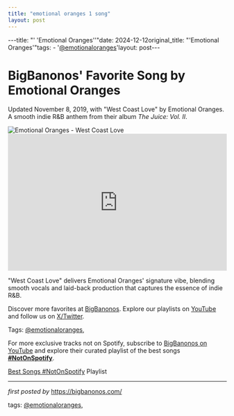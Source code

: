 ```yaml
---
title: "emotional oranges 1 song"
layout: post
---
```

---title: "' 'Emotional Oranges''"date: 2024-12-12original_title: "'Emotional Oranges'"tags:  - '[@emotionaloranges](/tags/emotionaloranges/)'layout: post---<!-- Post Title --><h1 >BigBanonos' Favorite Song by Emotional Oranges</h1> <!-- Introductory Text --><p >Updated November 8, 2019, with "West Coast Love" by Emotional Oranges. A smooth indie R&B anthem from their album *The Juice: Vol. II*.</p> <!-- Featured Image --><div > <img src="https://i.ytimg.com/vi/IlkG7Zo5SwA/maxresdefault.jpg" alt="Emotional Oranges - West Coast Love" /></div> <!-- YouTube Video Embed --><div > <iframe width="100%" height="315" src="https://www.youtube.com/embed/IlkG7Zo5SwA" title="Emotional Oranges - West Coast Love (Lyric Video)" frameborder="0" allow="accelerometer; autoplay; clipboard-write; encrypted-media; gyroscope; picture-in-picture; web-share" referrerpolicy="strict-origin-when-cross-origin" allowfullscreen></iframe></div> <!-- Song Information --><div > <p>"West Coast Love" delivers Emotional Oranges' signature vibe, blending smooth vocals and laid-back production that captures the essence of indie R&B.</p></div> <!-- Footer Links --><div > <p>Discover more favorites at <a href="https://bigbanonos.com/" target="_blank">BigBanonos</a>. Explore our playlists on <a href="https://www.youtube.com/[@BigBanonos](/tags/BigBanonos/)" target="_blank">YouTube</a> and follow us on <a href="https://x.com/bigbanonos" target="_blank">X/Twitter</a>.</p></div> <!-- Tags --><p >Tags: [@emotionaloranges](/tags/emotionaloranges/),</p><!--Subscribe and Playlist Links--><div>    <p>For more exclusive tracks not on Spotify, subscribe to <a href="https://www.youtube.com/[@BigBanonos](/tags/BigBanonos/)" target="_blank">BigBanonos on YouTube</a> and explore their curated playlist of the best songs <strong>[#NotOnSpotify](/tags/NotOnSpotify/)</strong>.</p>    <p><a href="https://www.youtube.com/playlist?list=PLtuNtuTatqI0kFahUCbtbfenC_ET5O_tr" target="_blank">Best Songs [#NotOnSpotify](/tags/NotOnSpotify/) Playlist<br /></a></p></div><hr /><p><em>first posted by</em> <a href="https://bigbanonos.com/" rel="noopener" target="_new">https://bigbanonos.com/</a></p><p>tags: [@emotionaloranges](/tags/emotionaloranges/),</p>